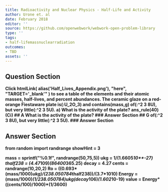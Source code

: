 ```yaml
---
title: Radioactivity and Nuclear Physics - Half-Life and Activity
author: Urone et. al
date: February 2018
editor: ''
source: https://github.com/openwebwork/webwork-open-problem-library
type: ''
tags:
- half-lifemassnuclearradiation
outcomes:
- TBD
assets: ''
---
```


## Question Section 

<b>
Click
 htmlLink( alias('Half_Lives_Appendix.png'), "here", "TARGET='_blank'" )
to see a table of the elements and their atomic masses, half-lives, and percent abundances.
The ceramic glaze on a red-orange Fiestaware plate is(:U_2O_3) and contains(mass,g) of(:^2 3 8U), but very little(:^2 3 5U). 
a) What is the activity of the plate? 
ans_rule(40)(Ci)
## A
What is the activity of the plate? 
### Answer Section
## G
of(:^2 3 8U), but very little(:^2 3 5U). 
### Answer Section


## Answer Section

from random import randrange
showHint = 3

mass = sprintf("%0.1f", randrange(50,75,5))
ukg = 1/(1.6605*10**-27)
thalf238 = (4.47*10**9)*(86400*365.25)
decay = 4.27
cents = randrange(10,20,2)
Ro = ((0.693*(mass/1000)*ukg)/(238.050784*thalf238))/(3.7*10**10)
Energy = (mass/1000)*(1/238.050784)*ukg*(decay*10**6)*(1.602*10**-19)
value = Energy*((cents/100)/1000)*(1/3600)
